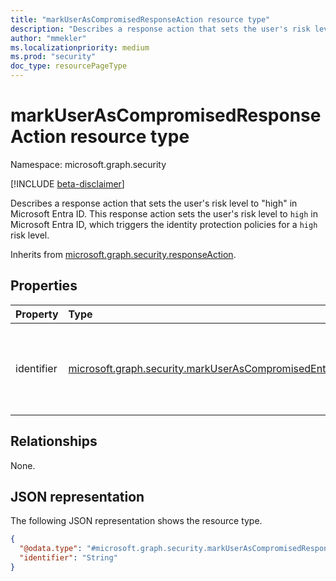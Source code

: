 ```yaml
---
title: "markUserAsCompromisedResponseAction resource type"
description: "Describes a response action that sets the user's risk level to 'high' in Azure Active Directory."
author: "mmekler"
ms.localizationpriority: medium
ms.prod: "security"
doc_type: resourcePageType
---
```


# markUserAsCompromisedResponseAction resource type

Namespace: microsoft.graph.security

[!INCLUDE [beta-disclaimer](../../includes/beta-disclaimer.md)]

Describes a response action that sets the user's risk level to "high" in Microsoft Entra ID.
This response action sets the user's risk level to `high` in Microsoft Entra ID, which triggers the identity protection policies for a `high` risk level.

Inherits from [microsoft.graph.security.responseAction](../resources/security-responseaction.md).

## Properties
| Property   | Type                                                                                                                                          | Description                                                                                                                                                                                 |
|:-----------|:----------------------------------------------------------------------------------------------------------------------------------------------|:--------------------------------------------------------------------------------------------------------------------------------------------------------------------------------------------|
| identifier | [microsoft.graph.security.markUserAsCompromisedEntityIdentifier](../resources/enums-security.md#markuserascompromisedentityidentifier-values) | Unique identifier for the response action. The possible values are: `accountObjectId`, `initiatingProcessAccountObjectId`, `servicePrincipalId`, `recipientObjectId`, `unknownFutureValue`. |

## Relationships
None.

## JSON representation
The following JSON representation shows the resource type.
<!-- {
  "blockType": "resource",
  "@odata.type": "microsoft.graph.security.markUserAsCompromisedResponseAction"
}
-->
``` json
{
  "@odata.type": "#microsoft.graph.security.markUserAsCompromisedResponseAction",
  "identifier": "String"
}
```


